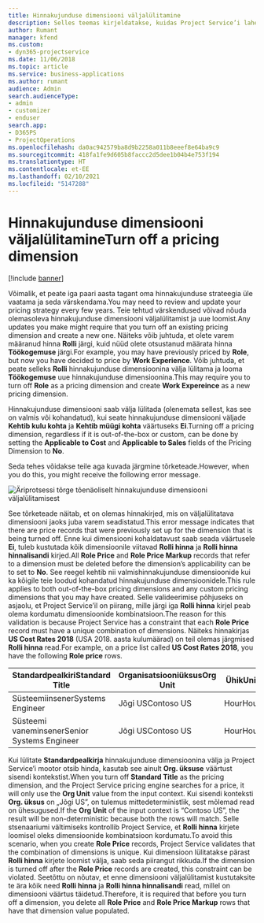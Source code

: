 ```yaml
---
title: Hinnakujunduse dimensiooni väljalülitamine
description: Selles teemas kirjeldatakse, kuidas Project Service’i lahenduses seadistada hinnakujunduse dimensioone.
author: Rumant
manager: kfend
ms.custom:
- dyn365-projectservice
ms.date: 11/06/2018
ms.topic: article
ms.service: business-applications
ms.author: rumant
audience: Admin
search.audienceType:
- admin
- customizer
- enduser
search.app:
- D365PS
- ProjectOperations
ms.openlocfilehash: da0ac942579ba8d9b2258a011b8eeef8e64ba9c9
ms.sourcegitcommit: 418fa1fe9d605b8faccc2d5dee1b04b4e753f194
ms.translationtype: HT
ms.contentlocale: et-EE
ms.lasthandoff: 02/10/2021
ms.locfileid: "5147288"
---
```

# <a name="turn-off-a-pricing-dimension"></a><span data-ttu-id="71e90-103">Hinnakujunduse dimensiooni väljalülitamine</span><span class="sxs-lookup"><span data-stu-id="71e90-103">Turn off a pricing dimension</span></span>

[!include [banner](../includes/psa-now-project-operations.md)]

<span data-ttu-id="71e90-104">Võimalik, et peate iga paari aasta tagant oma hinnakujunduse strateegia üle vaatama ja seda värskendama.</span><span class="sxs-lookup"><span data-stu-id="71e90-104">You may need to review and update your pricing strategy every few years.</span></span> <span data-ttu-id="71e90-105">Teie tehtud värskendused võivad nõuda olemasoleva hinnakujunduse dimensiooni väljalülitamist ja uue loomist.</span><span class="sxs-lookup"><span data-stu-id="71e90-105">Any updates you make might require that you turn off an existing pricing dimension and create a new one.</span></span> <span data-ttu-id="71e90-106">Näiteks võib juhtuda, et olete varem määranud hinna **Rolli** järgi, kuid nüüd olete otsustanud määrata hinna **Töökogemuse** järgi.</span><span class="sxs-lookup"><span data-stu-id="71e90-106">For example, you may have previously priced by **Role**, but now you have decided to price by **Work Experience**.</span></span> <span data-ttu-id="71e90-107">Võib juhtuda, et peate selleks **Rolli** hinnakujunduse dimensioonina välja lülitama ja looma **Töökogemuse** uue hinnakujunduse dimensioonina.</span><span class="sxs-lookup"><span data-stu-id="71e90-107">This may require you to turn off **Role** as a pricing dimension and create **Work Expereince** as a new pricing dimension.</span></span> 

<span data-ttu-id="71e90-108">Hinnakujunduse dimensiooni saab välja lülitada (olenemata sellest, kas see on valmis või kohandatud), kui seate hinnakujunduse dimensiooni väljade **Kehtib kulu kohta** ja **Kehtib müügi kohta** väärtuseks **Ei**.</span><span class="sxs-lookup"><span data-stu-id="71e90-108">Turning off a pricing dimension, regardless if it is out-of-the-box or custom, can be done by setting the **Applicable to Cost** and **Applicable to Sales** fields of the Pricing Dimension to **No**.</span></span>

<span data-ttu-id="71e90-109">Seda tehes võidakse teile aga kuvada järgmine tõrketeade.</span><span class="sxs-lookup"><span data-stu-id="71e90-109">However, when you do this, you might receive the following error message.</span></span>

![Äriprotsessi tõrge tõenäoliselt hinnakujunduse dimensiooni väljalülitamisest](media/Business-Process-Error.png)


<span data-ttu-id="71e90-111">See tõrketeade näitab, et on olemas hinnakirjed, mis on väljalülitatava dimensiooni jaoks juba varem seadistatud.</span><span class="sxs-lookup"><span data-stu-id="71e90-111">This error message indicates that there are price records that were previously set up for the dimension that is being turned off.</span></span> <span data-ttu-id="71e90-112">Enne kui dimensiooni kohaldatavust saab seada väärtusele **Ei**, tuleb kustutada kõik dimensioonile viitavad **Rolli hinna** ja **Rolli hinna hinnalisandi** kirjed.</span><span class="sxs-lookup"><span data-stu-id="71e90-112">All **Role Price** and **Role Price Markup** records that refer to a dimension must be deleted before the dimension’s applicability can be to set to **No**.</span></span> <span data-ttu-id="71e90-113">See reegel kehtib nii valmishinnakujunduse dimensioonide kui ka kõigile teie loodud kohandatud hinnakujunduse dimensioonidele.</span><span class="sxs-lookup"><span data-stu-id="71e90-113">This rule applies to both out-of-the-box pricing dimensions and any custom pricing dimensions that you may have created.</span></span> <span data-ttu-id="71e90-114">Selle valideerimise põhjuseks on asjaolu, et Project Service’il on piirang, mille järgi iga **Rolli hinna** kirjel peab olema kordumatu dimensioonide kombinatsioon.</span><span class="sxs-lookup"><span data-stu-id="71e90-114">The reason for this validation is because Project Service has a constraint that each **Role Price** record must have a unique combination of dimensions.</span></span> <span data-ttu-id="71e90-115">Näiteks hinnakirjas **US Cost Rates 2018** (USA 2018. aasta kulumäärad) on teil olemas järgmised **Rolli hinna** read.</span><span class="sxs-lookup"><span data-stu-id="71e90-115">For example, on a price list called **US Cost Rates 2018**, you have the following **Role price** rows.</span></span> 

| <span data-ttu-id="71e90-116">Standardpealkiri</span><span class="sxs-lookup"><span data-stu-id="71e90-116">Standard Title</span></span>         | <span data-ttu-id="71e90-117">Organisatsiooniüksus</span><span class="sxs-lookup"><span data-stu-id="71e90-117">Org Unit</span></span>    |<span data-ttu-id="71e90-118">Ühik</span><span class="sxs-lookup"><span data-stu-id="71e90-118">Unit</span></span>   |<span data-ttu-id="71e90-119">Hind</span><span class="sxs-lookup"><span data-stu-id="71e90-119">Price</span></span>  |<span data-ttu-id="71e90-120">Valuuta</span><span class="sxs-lookup"><span data-stu-id="71e90-120">Currency</span></span>  |
| -----------------------|-------------|-------|-------|----------|
| <span data-ttu-id="71e90-121">Süsteemiinsener</span><span class="sxs-lookup"><span data-stu-id="71e90-121">Systems Engineer</span></span>|<span data-ttu-id="71e90-122">Jõgi US</span><span class="sxs-lookup"><span data-stu-id="71e90-122">Contoso US</span></span>|<span data-ttu-id="71e90-123">Hour</span><span class="sxs-lookup"><span data-stu-id="71e90-123">Hour</span></span>| <span data-ttu-id="71e90-124">100</span><span class="sxs-lookup"><span data-stu-id="71e90-124">100</span></span>|<span data-ttu-id="71e90-125">USD</span><span class="sxs-lookup"><span data-stu-id="71e90-125">USD</span></span>|
| <span data-ttu-id="71e90-126">Süsteemi vaneminsener</span><span class="sxs-lookup"><span data-stu-id="71e90-126">Senior Systems Engineer</span></span>|<span data-ttu-id="71e90-127">Jõgi US</span><span class="sxs-lookup"><span data-stu-id="71e90-127">Contoso US</span></span>|<span data-ttu-id="71e90-128">Hour</span><span class="sxs-lookup"><span data-stu-id="71e90-128">Hour</span></span>| <span data-ttu-id="71e90-129">150</span><span class="sxs-lookup"><span data-stu-id="71e90-129">150</span></span>| <span data-ttu-id="71e90-130">USD</span><span class="sxs-lookup"><span data-stu-id="71e90-130">USD</span></span>|


<span data-ttu-id="71e90-131">Kui lülitate **Standardpealkirja** hinnakujunduse dimensioonina välja ja Project Service’i mootor otsib hinda, kasutab see ainult **Org. üksuse** väärtust sisendi kontekstist.</span><span class="sxs-lookup"><span data-stu-id="71e90-131">When you turn off **Standard Title** as the pricing dimension, and the Project Service pricing engine searches for a price, it will only use the **Org Unit** value from the input context.</span></span> <span data-ttu-id="71e90-132">Kui sisendi konteksti **Org. üksus** on „Jõgi US”, on tulemus mittedeterministlik, sest mõlemad read on ühesugused.</span><span class="sxs-lookup"><span data-stu-id="71e90-132">If the **Org Unit** of the input context is “Contoso US”, the result will be non-deterministic because both the rows will match.</span></span> <span data-ttu-id="71e90-133">Selle stsenaariumi vältimiseks kontrollib Project Service, et **Rolli hinna** kirjete loomisel oleks dimensioonide kombinatsioon kordumatu.</span><span class="sxs-lookup"><span data-stu-id="71e90-133">To avoid this scenario, when you create **Role Price** records, Project Service validates that the combination of dimensions is unique.</span></span> <span data-ttu-id="71e90-134">Kui dimensioon lülitatakse pärast **Rolli hinna** kirjete loomist välja, saab seda piirangut rikkuda.</span><span class="sxs-lookup"><span data-stu-id="71e90-134">If the dimension is turned off after the **Role Price** records are created, this constraint can be violated.</span></span> <span data-ttu-id="71e90-135">Seetõttu on nõutav, et enne dimensiooni väljalülitamist kustutaksite te ära kõik need **Rolli hinna** ja **Rolli hinna hinnalisandi** read, millel on dimensiooni väärtus täidetud.</span><span class="sxs-lookup"><span data-stu-id="71e90-135">Therefore, it is required that before you turn off a dimension, you delete all **Role Price** and **Role Price Markup** rows that have that dimension value populated.</span></span>

